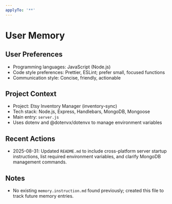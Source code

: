 ```yaml
---
applyTo: '**'
---
```


# User Memory

## User Preferences
- Programming languages: JavaScript (Node.js)
- Code style preferences: Prettier, ESLint; prefer small, focused functions
- Communication style: Concise, friendly, actionable

## Project Context
- Project: Etsy Inventory Manager (inventory-sync)
- Tech stack: Node.js, Express, Handlebars, MongoDB, Mongoose
- Main entry: `server.js`
- Uses dotenv and @dotenvx/dotenvx to manage environment variables

## Recent Actions
- 2025-08-31: Updated `README.md` to include cross-platform server startup instructions, list required environment variables, and clarify MongoDB management commands.

## Notes
- No existing `memory.instruction.md` found previously; created this file to track future memory entries.
